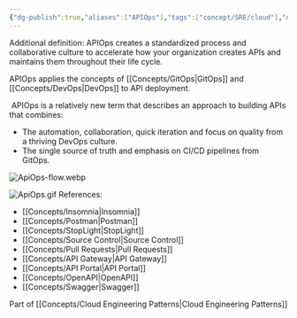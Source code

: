 ```yaml
---
{"dg-publish":true,"aliases":["APIOps"],"tags":["concept/SRE/cloud"],"definition":"APIOps denotes a process that prepares API definitions for deployment. This process is supposed to ensure that the definitions are valid and tested on the base of the API guideline.","ms-learn-url":"https://azure.github.io/apiops/apiops/0-labPrerequisites/","github-url":"https://github.com/Azure/apiops","permalink":"/concepts/application-interface-operations/","dgPassFrontmatter":true}
---
```


Additional definition: APIOps creates a standardized process and collaborative culture to accelerate how your organization creates APIs and maintains them throughout their life cycle.

APIOps applies the concepts of [[Concepts/GitOps\|GitOps]] and [[Concepts/DevOps\|DevOps]] to API deployment.

 APIOps is a relatively new term that describes an approach to building APIs that combines:

- The automation, collaboration, quick iteration and focus on quality from a thriving DevOps culture.
- The single source of truth and emphasis on CI/CD pipelines from GitOps.

![ApiOps-flow.webp](/img/user/images/ApiOps-flow.webp)

![ApiOps.gif](/img/user/images/ApiOps.gif)
References:
- [[Concepts/Insomnia\|Insomnia]]
- [[Concepts/Postman\|Postman]]
- [[Concepts/StopLight\|StopLight]]
- [[Concepts/Source Control\|Source Control]]
- [[Concepts/Pull Requests\|Pull Requests]]
- [[Concepts/API Gateway\|API Gateway]]
- [[Concepts/API Portal\|API Portal]]
- [[Concepts/OpenAPI\|OpenAPI]]
- [[Concepts/Swagger\|Swagger]]


Part of [[Concepts/Cloud Engineering Patterns\|Cloud Engineering Patterns]]

